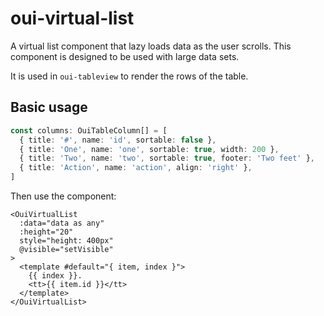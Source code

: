 # oui-virtual-list

A virtual list component that lazy loads data as the user scrolls. This component is designed to be used with large data sets.

It is used in `oui-tableview` to render the rows of the table.

## Basic usage

```ts
const columns: OuiTableColumn[] = [
  { title: '#', name: 'id', sortable: false },
  { title: 'One', name: 'one', sortable: true, width: 200 },
  { title: 'Two', name: 'two', sortable: true, footer: 'Two feet' },
  { title: 'Action', name: 'action', align: 'right' },
]
```

Then use the component:

```vue
<OuiVirtualList
  :data="data as any"
  :height="20"
  style="height: 400px"
  @visible="setVisible"
>
  <template #default="{ item, index }">
    {{ index }}.
    <tt>{{ item.id }}</tt>
  </template>
</OuiVirtualList>
```
